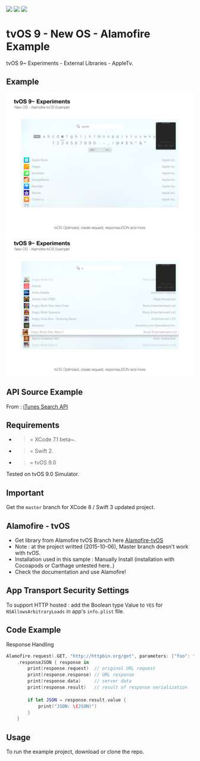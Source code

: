 ![](https://img.shields.io/badge/build-pass-brightgreen.svg?style=flat-square)
![](https://img.shields.io/badge/platform-tvOS9+-ff69b4.svg?style=flat-square)
![](https://img.shields.io/badge/Require-XCode7.1-lightgrey.svg?style=flat-square)


# tvOS 9 - New OS - Alamofire Example
tvOS 9~ Experiments - External Libraries - AppleTv.

## Example

![](https://raw.githubusercontent.com/Sweefties/tvOS9-AlamofireOnTvOS/master/source/tvOS9_Simulator2x_AlamofiretvOS_1.jpg)
![](https://raw.githubusercontent.com/Sweefties/tvOS9-AlamofireOnTvOS/master/source/tvOS9_Simulator2x_AlamofiretvOS_2.jpg)

## API Source Example
From : [iTunes Search API](https://www.apple.com/itunes/affiliates/resources/documentation/itunes-store-web-service-search-api.html)


## Requirements

- >= XCode 7.1 beta~.
- >= Swift 2.
- >= tvOS 9.0

Tested on tvOS 9.0 Simulator.

## Important

Get the `master` branch for XCode 8 / Swift 3 updated project.

## Alamofire - tvOS

- Get library from Alamofire tvOS Branch here [Alamofire-tvOS](https://github.com/Alamofire/Alamofire/tree/tvOS)
- Note : at the project writted (2015-10-06), Master branch doesn't work with tvOS.
- Installation used in this sample : Manually Install (installation with Cocoapods or Carthage untested here..)
- Check the documentation and use Alamofire!


## App Transport Security Settings

To support HTTP hosted : add the Boolean type Value to `YES` for `NSAllowsArbitraryLoads` in app's `info.plist` file.


## Code Example

Response Handling

```swift
Alamofire.request(.GET, "http://httpbin.org/get", parameters: ["foo": "bar"])
    .responseJSON { response in
        print(response.request)  // original URL request
        print(response.response) // URL response
        print(response.data)     // server data
        print(response.result)   // result of response serialization

        if let JSON = response.result.value {
            print("JSON: \(JSON)")
        }
    }
```



## Usage

To run the example project, download or clone the repo.

